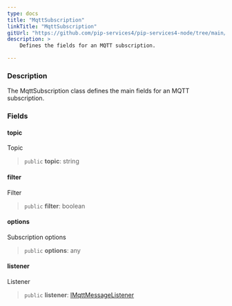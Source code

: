 ```yaml
---
type: docs
title: "MqttSubscription"
linkTitle: "MqttSubscription"
gitUrl: "https://github.com/pip-services4/pip-services4-node/tree/main/pip-services4-mqtt-node"
description: >
    Defines the fields for an MQTT subscription.

---
```


### Description

The MqttSubscription class defines the main fields for an MQTT subscription.

### Fields

<span class="hide-title-link">

#### topic
Topic
> `public` **topic**: string
#### filter
Filter
> `public` **filter**: boolean
#### options
Subscription options
> `public` **options**: any
#### listener
Listener
> `public` **listener**: [IMqttMessageListener](../imqtt_message_listener)

</span>
